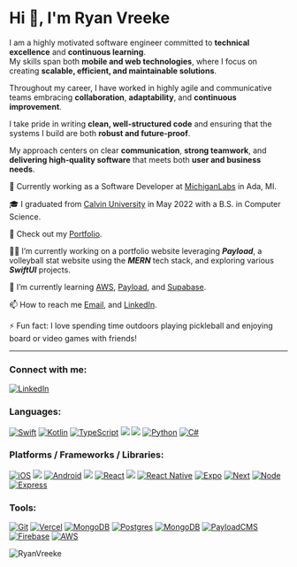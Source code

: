 <!--
**RyanVreeke/RyanVreeke** is a ✨ _special_ ✨ repository because its `README.md` (this file) appears on your GitHub profile.

Here are some ideas to get you started:

- 🔭 I’m currently working on ...
- 🌱 I’m currently learning ...
- 👯 I’m looking to collaborate on ...
- 🤔 I’m looking for help with ...
- 💬 Ask me about ...
- 📫 How to reach me: ...
- 😄 Pronouns: ...
- ⚡ Fun fact: ...
-->

# Hi 👋, I'm Ryan Vreeke

I am a highly motivated software engineer committed to **technical excellence** and **continuous learning**.  
My skills span both **mobile and web technologies**, where I focus on creating **scalable, efficient, and maintainable solutions**.  

Throughout my career, I have worked in highly agile and communicative teams embracing **collaboration**, **adaptability**, and **continuous improvement**.

I take pride in writing **clean, well-structured code** and ensuring that the systems I build are both **robust and future-proof**.  

My approach centers on clear **communication**, **strong teamwork**, and **delivering high-quality software** that meets both **user and business needs**.

🏢 Currently working as a Software Developer at [MichiganLabs](https://www.michiganlabs.com/) in Ada, MI.

🎓 I graduated from [Calvin University](https://calvin.edu/) in May 2022 with a B.S. in Computer Science.

💼 Check out my <a href="https://ryanvreeke-portfolio.vercel.app/home" target="_blank" rel="noopener noreferrer">Portfolio</a>.

🧑‍💻 I’m currently working on a portfolio website leveraging ***Payload***, a volleyball stat website using the ***MERN*** tech stack, and exploring various ***SwiftUI*** projects.

🌱 I’m currently learning [AWS](), [Payload](), and [Supabase]().

📫 How to reach me [Email](mailto:ryanvreeke@gmail.com), and [LinkedIn](https://www.linkedin.com/in/ryan-vreeke/).

⚡ Fun fact: I love spending time outdoors playing pickleball and enjoying board or video games with friends!

---
### Connect with me:
<p align="left">
  <a href="https://www.linkedin.com/in/ryan-vreeke/"><img src="https://img.shields.io/badge/linkedin-%230077B5.svg?style=for-the-badge&logo=linkedin&logoColor=white" alt="LinkedIn" /></a>
</p>

### Languages:
<p align="left">
  <a href="https://swift.org/"><img src="https://img.shields.io/badge/Swift-FA7343?style=for-the-badge&logo=swift&logoColor=white" alt="Swift" /></a>
  <a href="https://kotlinlang.org/"><img src="https://img.shields.io/badge/Kotlin-0095D5?&style=for-the-badge&logo=kotlin&logoColor=white" alt="Kotlin" /></a>
  <a href="https://www.typescriptlang.org/"><img src="https://img.shields.io/badge/TypeScript-007ACC?style=for-the-badge&logo=typescript&logoColor=white" alt="TypeScript" /></a>
  <img src="https://img.shields.io/badge/javascript-%23323330.svg?style=for-the-badge&logo=javascript&logoColor=%23F7DF1E" />
  <img src="https://img.shields.io/badge/html5-%23E34F26.svg?style=for-the-badge&logo=html5&logoColor=white" />
  <a href="https://www.python.org/"><img src="https://img.shields.io/badge/Python-3776AB?style=for-the-badge&logo=python&logoColor=white" alt="Python" /></a>
  <a href="https://docs.microsoft.com/en-us/dotnet/csharp/tour-of-csharp/"><img src="https://img.shields.io/badge/C%23-239120?style=for-the-badge&logo=c-sharp&logoColor=white" alt="C#" /></a>
</p>

### Platforms / Frameworks / Libraries:
<p align="left">
  <a href="https://developer.apple.com/ios/"><img src="https://img.shields.io/badge/iOS-000000?style=for-the-badge&logo=ios&logoColor=white" alt="iOS" /></a>
  <img src="https://img.shields.io/badge/Xcode-007ACC?style=for-the-badge&logo=Xcode&logoColor=white" />
  <a href="https://developer.android.com/"><img src="https://img.shields.io/badge/Android-3DDC84?style=for-the-badge&logo=android&logoColor=white" alt="Android" /></a>
  <img src="https://img.shields.io/badge/android%20studio-346ac1?style=for-the-badge&logo=android%20studio&logoColor=white" />
  <a href="https://reactjs.org/"><img src="https://img.shields.io/badge/react-%2320232a.svg?style=for-the-badge&logo=react&logoColor=%2361DAFB" alt="React" /></a>
  <img src="https://img.shields.io/badge/Visual%20Studio%20Code-0078d7.svg?style=for-the-badge&logo=visual-studio-code&logoColor=white" />
  <a href="https://reactnative.dev/"><img src="https://img.shields.io/badge/react_native-%2320232a.svg?style=for-the-badge&logo=react&logoColor=%2361DAFB" alt="React Native" /></a>
  <a href="https://expo.dev/"><img src="https://img.shields.io/badge/expo-1C1E24?style=for-the-badge&logo=expo&logoColor=#D04A37" alt="Expo" /></a>
  <a href="https://https://nextjs.org/"><img src="https://img.shields.io/badge/Next-black?style=for-the-badge&logo=next.js&logoColor=white" alt="Next" /></a>
  <a href="https://nodejs.org/en/"><img src="https://img.shields.io/badge/node.js-6DA55F?style=for-the-badge&logo=node.js&logoColor=white" alt="Node" /></a>
  <a href="https://expressjs.com/"><img src="https://img.shields.io/badge/express.js-%23404d59.svg?style=for-the-badge&logo=express&logoColor=%2361DAFB" alt="Express" /></a>
</p>

### Tools:
<p align="left">
  <a href="https://github.com/"><img src="https://img.shields.io/badge/git-%23F05033.svg?style=for-the-badge&logo=git&logoColor=white" alt="Git" /></a>
  <a href="https://vercel.com/"><img src="https://img.shields.io/badge/vercel-%23000000.svg?style=for-the-badge&logo=vercel&logoColor=white" alt="Vercel" /></a>
  <a href="https://www.mongodb.com/"><img src="https://img.shields.io/badge/MongoDB-%234ea94b.svg?style=for-the-badge&logo=mongodb&logoColor=white" alt="MongoDB" /></a>
  <a href="https://www.postgresql.org/"><img src="https://img.shields.io/badge/postgres-%23316192.svg?style=for-the-badge&logo=postgresql&logoColor=white" alt="Postgres" /></a>
  <a href="https://www.mongodb.com/"><img src="https://img.shields.io/badge/MongoDB-%234ea94b.svg?style=for-the-badge&logo=mongodb&logoColor=white" alt="MongoDB" /></a>
  <a href="https://payloadcms.com/"><img src="https://img.shields.io/badge/Payload-FF3621?style=for-the-badge&logo=PayloadCMS&logoColor=white" alt="PayloadCMS" /></a>
  <a href="https://firebase.google.com/"><img src="https://img.shields.io/badge/firebase-a08021?style=for-the-badge&logo=firebase&logoColor=ffcd34" alt="Firebase" /></a>
  <a href="https://aws.amazon.com/"><img src="https://img.shields.io/badge/Amazon_AWS-232F3E?style=for-the-badge&logo=amazon-aws&logoColor=white" alt="AWS" /></a>
</p>

<p align="left"> <img src="https://komarev.com/ghpvc/?username=RyanVreeke" alt="RyanVreeke" /> </p>
